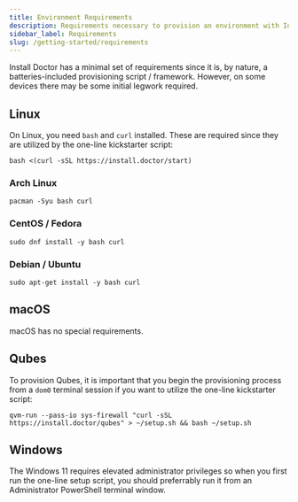 ```yaml
---
title: Environment Requirements
description: Requirements necessary to provision an environment with Install Doctor
sidebar_label: Requirements
slug: /getting-started/requirements
---
```

Install Doctor has a minimal set of requirements since it is, by nature, a batteries-included provisioning script / framework. However, on some devices there may be some initial legwork required.

## Linux

On Linux, you need `bash` and `curl` installed. These are required since they are utilized by the one-line kickstarter script:

```
bash <(curl -sSL https://install.doctor/start)
```

### Arch Linux

```
pacman -Syu bash curl
```

### CentOS / Fedora

```
sudo dnf install -y bash curl
```

### Debian / Ubuntu

```
sudo apt-get install -y bash curl
```

## macOS

macOS has no special requirements.

## Qubes

To provision Qubes, it is important that you begin the provisioning process from a `dom0` terminal session if you want to utilize the one-line kickstarter script:

```
qvm-run --pass-io sys-firewall "curl -sSL https://install.doctor/qubes" > ~/setup.sh && bash ~/setup.sh
```

## Windows

The Windows 11 requires elevated administrator privileges so when you first run the one-line setup script, you should preferrably run it from an Administrator PowerShell terminal window.
